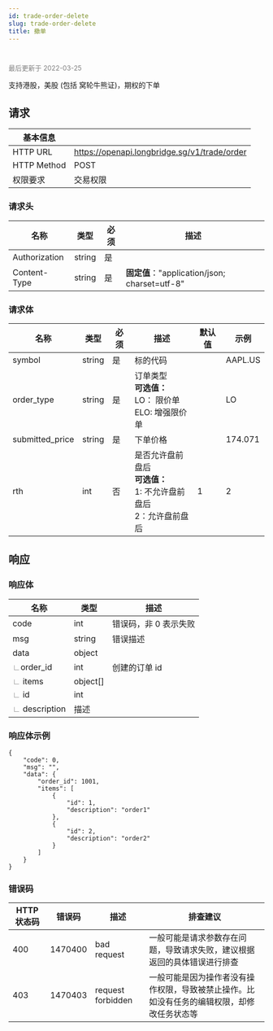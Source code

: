 ```yaml
---
id: trade-order-delete
slug: trade-order-delete
title: 撤单
---
```


#      

<font color='gray' size='2'>最后更新于 2022-03-25</font>

支持港股，美股 (包括 窝轮牛熊证)，期权的下单

## 请求

| 基本信息        |                                              |
|-------------|----------------------------------------------|
| HTTP URL    | https://openapi.longbridge.sg/v1/trade/order |
| HTTP Method | POST                                         |
| 权限要求        | 交易权限                                         |

### 请求头

| 名称            | 类型     | 必须  | 描述                                        |
|---------------|--------|-----|-------------------------------------------|
| Authorization | string | 是   |                                           |
| Content-Type  | string | 是   | **固定值**："application/json; charset=utf-8" |

### 请求体

| 名称              | 类型     | 必须  | 描述                                                   | 默认值 | 示例      |
|-----------------|--------|-----|------------------------------------------------------|-----|---------|
| symbol          | string | 是   | 标的代码                                                 |     | AAPL.US |
| order_type      | string | 是   | 订单类型<br />**可选值：**<br />LO： 限价单<br />ELO: 增强限价单      |     | LO      |
| submitted_price | string | 是   | 下单价格                                                 |     | 174.071 |
| rth             | int    | 否   | 是否允许盘前盘后<br />**可选值：**<br />1: 不允许盘前盘后<br />2：允许盘前盘后 | 1   | 2       |

## 响应

### 响应体

| 名称                                      | 类型       | 描述           |
|-----------------------------------------|----------|--------------|
| code                                    | int      | 错误码，非 0 表示失败 |
| msg                                     | string   | 错误描述         |
| data                                    | object   |              |
| <font color="grey">∟</font>order_id     | int      | 创建的订单 id     |
| <font color="grey">∟</font> items       | object[] |              |
| <font color="grey">∟</font> id          | int      |              |
| <font color="grey">∟</font> description | 描述       |              |

### 响应体示例

```
{
    "code": 0,
    "msg": "",
    "data": {
        "order_id": 1001,
        "items": [
            {
                "id": 1,
                "description": "order1"
            },
            {
                "id": 2,
                "description": "order2"
            }
        ]
    }
}
```

### 错误码

| HTTP 状态码 | 错误码     | 描述                | 排查建议                                          |
|---------|---------|-------------------|-----------------------------------------------|
| 400     | 1470400 | bad request       | 一般可能是请求参数存在问题，导致请求失败，建议根据返回的具体错误进行排查          |
| 403     | 1470403 | request forbidden | 一般可能是因为操作者没有操作权限，导致被禁止操作。比如没有任务的编辑权限，却修改任务状态等 |

